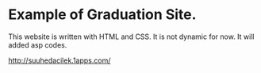 # Example of Graduation Site.
This website is written with HTML and CSS. It is not dynamic for now. It will added asp codes.

<http://suuhedacilek.1apps.com/>
